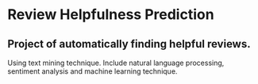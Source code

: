 Review Helpfulness Prediction
==============================================

Project of automatically finding helpful reviews.
----------------------------------------------
Using text mining technique. Include natural language processing, sentiment analysis and machine learning technique. <br />

